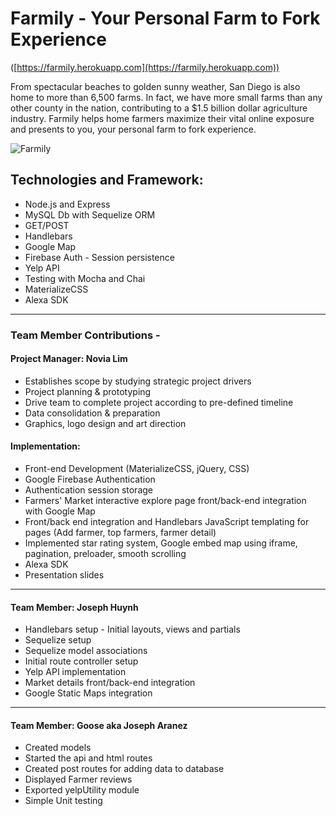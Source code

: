 # Farmily - Your Personal Farm to Fork Experience 
([https://farmily.herokuapp.com](https://farmily.herokuapp.com))

From spectacular beaches to golden sunny weather, San Diego is also home to more than 6,500 farms. In fact, we have more small farms than any other county in the nation, contributing to a $1.5 billion dollar agriculture industry. Farmily helps home farmers maximize their vital online exposure and presents to you, your personal farm to fork experience.

![Farmily](https://github.com/novialim/farmily/blob/master/public/Farmily.gif)

##  Technologies and Framework:
* Node.js and Express
* MySQL Db with Sequelize ORM
* GET/POST 
* Handlebars
* Google Map
* Firebase Auth - Session persistence
* Yelp API
* Testing with Mocha and Chai
* MaterializeCSS
* Alexa SDK

- - -

### Team Member Contributions - 

#### Project Manager: Novia Lim

* Establishes scope by studying strategic project drivers
* Project planning & prototyping
* Drive team to complete project according to pre-defined timeline 
* Data consolidation & preparation
* Graphics, logo design and art direction

#### Implementation:

* Front-end Development (MaterializeCSS, jQuery, CSS)
* Google Firebase Authentication   
* Authentication session storage
* Farmers' Market interactive explore page front/back-end integration with Google Map 
* Front/back end integration and Handlebars JavaScript templating for pages (Add farmer, top farmers, farmer detail)
* Implemented star rating system, Google embed map using iframe, pagination, preloader, smooth scrolling
* Alexa SDK
* Presentation slides

- - -

#### Team Member: Joseph Huynh
* Handlebars setup - Initial layouts, views and partials
* Sequelize setup
* Sequelize model associations
* Initial route controller setup
* Yelp API implementation
* Market details front/back-end integration
* Google Static Maps integration
- - -

#### Team Member: Goose aka Joseph Aranez

* Created models
* Started the api and html routes
* Created post routes for adding data to database
* Displayed Farmer reviews
* Exported yelpUtility module 
* Simple Unit testing
